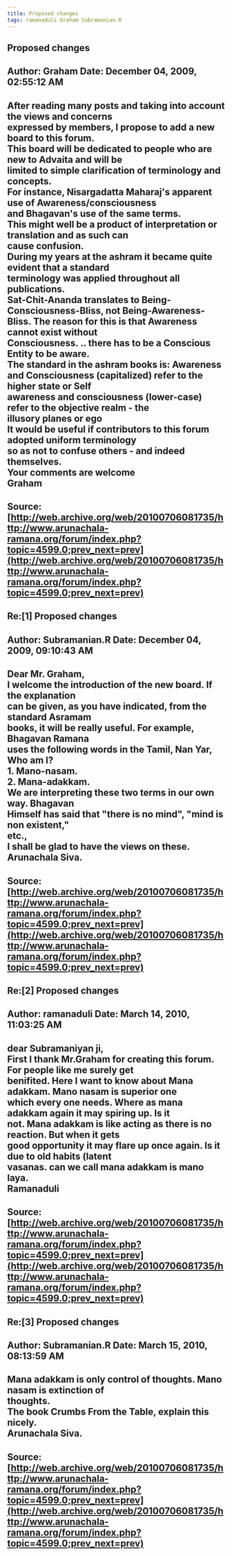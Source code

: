 ```yaml
--- 
title: Proposed changes   
tags: ramanaduli Graham Subramanian.R  
---  
```

## Proposed changes  
Author: Graham              Date: December 04, 2009, 02:55:12 AM  
---  
After reading many posts and taking into account the views and concerns  
expressed by members, I propose to add a new board to this forum.   
This board will be dedicated to people who are new to Advaita and will be  
limited to simple clarification of terminology and concepts.   
For instance, Nisargadatta Maharaj's apparent use of Awareness/consciousness  
and Bhagavan's use of the same terms.   
This might well be a product of interpretation or translation and as such can  
cause confusion.   
During my years at the ashram it became quite evident that a standard  
terminology was applied throughout all publications.   
Sat-Chit-Ananda translates to Being-Consciousness-Bliss, not Being-Awareness-  
Bliss. The reason for this is that Awareness cannot exist without  
Consciousness. .. there has to be a Conscious Entity to be aware.   
The standard in the ashram books is: Awareness and Consciousness (capitalized) refer to the higher state or Self   
awareness and consciousness (lower-case) refer to the objective realm - the  
illusory planes or ego   
It would be useful if contributors to this forum adopted uniform terminology  
so as not to confuse others - and indeed themselves.   
Your comments are welcome   
Graham
 ---  
Source:[http://web.archive.org/web/20100706081735/http://www.arunachala-ramana.org/forum/index.php?topic=4599.0;prev_next=prev](http://web.archive.org/web/20100706081735/http://www.arunachala-ramana.org/forum/index.php?topic=4599.0;prev_next=prev)   
---  

## Re:[1] Proposed changes  
Author: Subramanian.R       Date: December 04, 2009, 09:10:43 AM  
---  
Dear Mr. Graham,   
I welcome the introduction of the new board. If the explanation   
can be given, as you have indicated, from the standard Asramam   
books, it will be really useful. For example, Bhagavan Ramana   
uses the following words in the Tamil, Nan Yar, Who am I?   
1\. Mano-nasam.   
2\. Mana-adakkam.   
We are interpreting these two terms in our own way. Bhagavan   
Himself has said that "there is no mind", "mind is non existent,"   
etc.,   
I shall be glad to have the views on these.   
Arunachala Siva.
 ---  
Source:[http://web.archive.org/web/20100706081735/http://www.arunachala-ramana.org/forum/index.php?topic=4599.0;prev_next=prev](http://web.archive.org/web/20100706081735/http://www.arunachala-ramana.org/forum/index.php?topic=4599.0;prev_next=prev)   
---  

## Re:[2] Proposed changes  
Author: ramanaduli          Date: March 14, 2010, 11:03:25 AM  
---  
dear Subramaniyan ji,   
First I thank Mr.Graham for creating this forum. For people like me surely get  
benifited. Here I want to know about Mana adakkam. Mano nasam is superior one  
which every one needs. Where as mana adakkam again it may spiring up. Is it  
not. Mana adakkam is like acting as there is no reaction. But when it gets  
good opportunity it may flare up once again. Is it due to old habits (latent  
vasanas. can we call mana adakkam is mano laya.   
Ramanaduli
 ---  
Source:[http://web.archive.org/web/20100706081735/http://www.arunachala-ramana.org/forum/index.php?topic=4599.0;prev_next=prev](http://web.archive.org/web/20100706081735/http://www.arunachala-ramana.org/forum/index.php?topic=4599.0;prev_next=prev)   
---  

## Re:[3] Proposed changes  
Author: Subramanian.R       Date: March 15, 2010, 08:13:59 AM  
---  
Mana adakkam is only control of thoughts. Mano nasam is extinction of  
thoughts.   
The book Crumbs From the Table, explain this nicely.   
Arunachala Siva.
 ---  
Source:[http://web.archive.org/web/20100706081735/http://www.arunachala-ramana.org/forum/index.php?topic=4599.0;prev_next=prev](http://web.archive.org/web/20100706081735/http://www.arunachala-ramana.org/forum/index.php?topic=4599.0;prev_next=prev)   
---  

